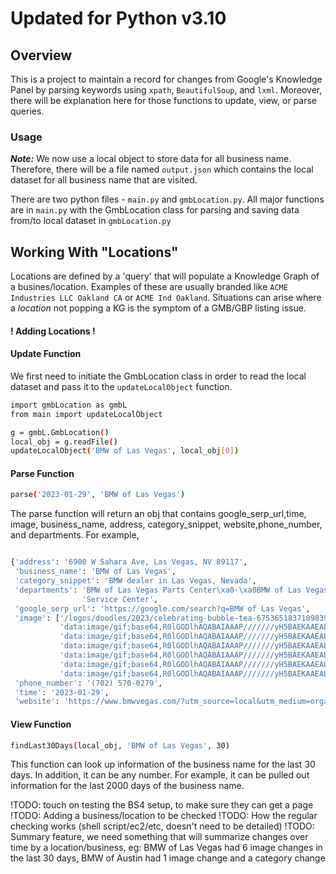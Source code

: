 # Updated for Python v3.10
## Overview

This is a project to maintain a record for changes from Google's Knowledge Panel by parsing keywords using `xpath`, 
`BeautifulSoup`, and `lxml`. Moreover, there will be explanation here for those functions to update, view, or parse 
queries.  

### Usage

**_Note:_** We now use a local object to store data for all business name. Therefore, there will be a file named 
`output.json` which contains the local dataset for all business name that are visited. 

There are two python files - `main.py` and `gmbLocation.py`.  All major functions are in `main.py` with the GmbLocation 
class for parsing and saving data from/to local dataset in `gmbLocation.py`


## Working With "Locations"
Locations are defined by a 'query' that will populate a Knowledge Graph of a busines/location.  Examples of these are 
usually branded like `ACME Industries LLC Oakland CA` or `ACME Ind Oakland`. Situations can arise where a *location* not 
popping a KG is the symptom of a GMB/GBP listing issue.

#### ! Adding Locations !

#### Update Function
We first need to initiate the GmbLocation class in order to read the local dataset and pass it to the `updateLocalObject` 
function.

```sh
import gmbLocation as gmbL
from main import updateLocalObject

g = gmbL.GmbLocation()
local_obj = g.readFile() 
updateLocalObject('BMW of Las Vegas', local_obj[0])
```

#### Parse Function

```sh
parse('2023-01-29', 'BMW of Las Vegas') 
```

The parse function will return an obj that contains google_serp_url,time, image, business_name, address, category_snippet, website,phone_number, and departments. For example, 

```sh

{'address': '6900 W Sahara Ave, Las Vegas, NV 89117',
 'business_name': 'BMW of Las Vegas',
 'category_snippet': 'BMW dealer in Las Vegas, Nevada',
 'departments': 'BMW of Las Vegas Parts Center\xa0·\xa0BMW of Las Vegas '
                'Service Center',
 'google_serp_url': 'https://google.com/search?q=BMW of Las Vegas',
 'image': ['/logos/doodles/2023/celebrating-bubble-tea-6753651837109839.4-sh.png',
           'data:image/gif;base64,R0lGODlhAQABAIAAAP///////yH5BAEKAAEALAAAAAABAAEAAAICTAEAOw==',
           'data:image/gif;base64,R0lGODlhAQABAIAAAP///////yH5BAEKAAEALAAAAAABAAEAAAICTAEAOw==',
           'data:image/gif;base64,R0lGODlhAQABAIAAAP///////yH5BAEKAAEALAAAAAABAAEAAAICTAEAOw==',
           'data:image/gif;base64,R0lGODlhAQABAIAAAP///////yH5BAEKAAEALAAAAAABAAEAAAICTAEAOw==',
           'data:image/gif;base64,R0lGODlhAQABAIAAAP///////yH5BAEKAAEALAAAAAABAAEAAAICTAEAOw==',
           'data:image/gif;base64,R0lGODlhAQABAIAAAP///////yH5BAEKAAEALAAAAAABAAEAAAICTAEAOw=='],
 'phone_number': '(702) 570-0279',
 'time': '2023-01-29',
 'website': 'https://www.bmwvegas.com/?utm_source=local&utm_medium=organic&utm_campaign=*000012247*GMB'}
```

#### View Function 

```sh
findLast30Days(local_obj, 'BMW of Las Vegas', 30)
```

This function can look up information of the business name for the last 30 days. In addition, it can be any number. For 
example, it can be pulled out information for the last 2000 days of the business name. 

!TODO: touch on testing the BS4 setup, to make sure they can get a page
!TODO: Adding a business/location to be checked
!TODO: How the regular checking works (shell script/ec2/etc, doesn't need to be detailed)
!TODO: Summary feature, we need something that will summarize changes over time by a location/business, eg: BMW of Las Vegas had 6 image changes in the last 30 days, BMW of Austin had 1 image change and a category change

